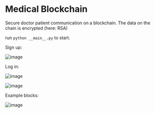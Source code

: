 # Medical Blockchain 
Secure doctor patient communication on a blockchain. The data on the chain is encrypted (here: RSA)

run `python __main__.py` to start.


Sign up:

![image](https://github.com/Johann4DL/Med-Blockchain/assets/103281292/3cfeaaa1-3a56-4205-8b48-4342a4d4b48d)


Log in:

![image](https://github.com/Johann4DL/Med-Blockchain/assets/103281292/c15dcf03-5026-42bd-ac9b-200edefe91bd)

![image](https://github.com/Johann4DL/Med-Blockchain/assets/103281292/ff803798-de40-4a30-8365-8011ae746772)

Example blocks:

![image](https://github.com/Johann4DL/Med-Blockchain/assets/103281292/b7f70492-3344-4b6c-bce0-2fcc5a2d5a15)





